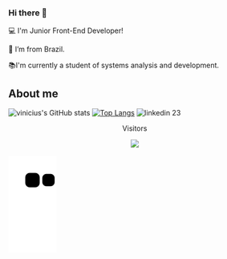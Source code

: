 ### Hi there 👋

<!--
**0almeida/0almeida** is a ✨ _special_ ✨ repository because its `README.md` (this file) appears on your GitHub profile.

Here are some ideas to get you started:

- 🔭 I’m currently working on ...
- 🌱 I’m currently learning ...
- 👯 I’m looking to collaborate on ...
- 🤔 I’m looking for help with ...
- 💬 Ask me about ...
- 📫 How to reach me: ...
- 😄 Pronouns: ...
- ⚡ Fun fact: ...
-->
:computer: I'm Junior Front-End Developer!

:house_with_garden: I’m from Brazil.

:books:I'm currently a student of systems analysis and development.

## About me
![vinicius's GitHub stats](https://github-readme-stats.vercel.app/api?username=0almeida&show_icons=true&theme=midnight-purple)
[![Top Langs](https://github-readme-stats.vercel.app/api/top-langs/?username=0almeida&layout=compact&theme=midnight-purple)](https://github.com/0almeida/github-readme-stats)
![linkedin 23](https://user-images.githubusercontent.com/73404432/144768629-b1d00ca9-c9cc-4c22-b7a3-885cf9b87a99.png)
<p align="center"> Visitors</p>
<p align="center">   <img alingn="center" src="https://profile-counter.glitch.me/0almeida/count.svg" />
</p>

 ![Snake animation](https://github.com/0almeida/0almeida/blob/output/github-contribution-grid-snake.svg)
